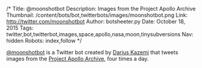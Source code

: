 /*
Title: @moonshotbot
Description: Images from the Project Apollo Archive
Thumbnail: /content/bots/bot,twitterbots/images/moonshotbot.png
Link: http://twitter.com/moonshotbot
Author: botsheeter.py
Date: October 18, 2015
Tags: twitter,bot,twitterbot,images,space,apollo,nasa,moon,tinysubversions
Nav: hidden
Robots: index,follow
*/

[@moonshotbot](https://twitter.com/moonshotbot) is a Twitter bot created by [Darius Kazemi](https://twitter.com/tinysubversions) that tweets images from the [Project Apollo Archive](https://www.flickr.com/photos/projectapolloarchive/), four times a day.

